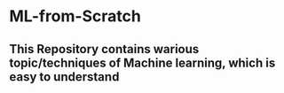 # ML-from-Scratch

## This Repository contains warious topic/techniques of Machine learning, which is easy to understand
